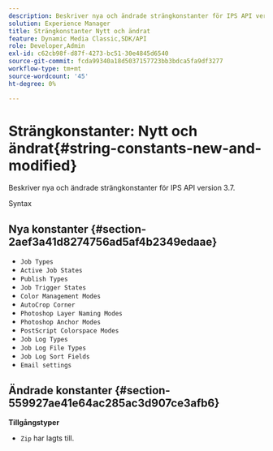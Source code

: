```yaml
---
description: Beskriver nya och ändrade strängkonstanter för IPS API version 3.7.
solution: Experience Manager
title: Strängkonstanter Nytt och ändrat
feature: Dynamic Media Classic,SDK/API
role: Developer,Admin
exl-id: c62cb98f-d87f-4273-bc51-30e4845d6540
source-git-commit: fcda99340a18d5037157723bb3bdca5fa9df3277
workflow-type: tm+mt
source-wordcount: '45'
ht-degree: 0%

---
```


# Strängkonstanter: Nytt och ändrat{#string-constants-new-and-modified}

Beskriver nya och ändrade strängkonstanter för IPS API version 3.7.

Syntax

## Nya konstanter {#section-2aef3a41d8274756ad5af4b2349edaae}

* `Job Types`
* `Active Job States`
* `Publish Types`
* `Job Trigger States`
* `Color Management Modes`
* `AutoCrop Corner`
* `Photoshop Layer Naming Modes`
* `Photoshop Anchor Modes`
* `PostScript Colorspace Modes`
* `Job Log Types`
* `Job Log File Types`
* `Job Log Sort Fields`
* `Email settings`

## Ändrade konstanter {#section-559927ae41e64ac285ac3d907ce3afb6}

**Tillgångstyper**

* `Zip` har lagts till.
